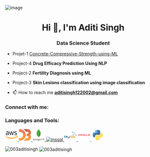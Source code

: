 ![image](https://github.com/003ADITISINGH/Aditi-Singh/assets/107299395/ff65fabf-1153-444f-8cb2-6196c3468ffc)

<h1 align="center">Hi 👋, I'm Aditi Singh</h1>
<h3 align="center">Data Science Student</h3>

- Projet-1 [Concrete-Compressive-Strength-using-ML](https://github.com/003ADITISINGH/Concrete-Compressive-Strength-using-ML)

- Project-4 **Drug Efficacy Prediction Using NLP**

- Project-2 **Fertility Diagnosis using ML**

- Project-3 **Skin Lesions classification using image classification**

- 📫 How to reach me **aditisingh122002@gmail.com**

<h3 align="left">Connect with me:</h3>
<p align="left">
</p>

<h3 align="left">Languages and Tools:</h3>
<p align="left"> <a href="https://aws.amazon.com" target="_blank" rel="noreferrer"> <img src="https://raw.githubusercontent.com/devicons/devicon/master/icons/amazonwebservices/amazonwebservices-original-wordmark.svg" alt="aws" width="40" height="40"/> </a> <a href="https://d3js.org/" target="_blank" rel="noreferrer"> <img src="https://raw.githubusercontent.com/devicons/devicon/master/icons/d3js/d3js-original.svg" alt="d3js" width="40" height="40"/> </a> <a href="https://www.mongodb.com/" target="_blank" rel="noreferrer"> <img src="https://raw.githubusercontent.com/devicons/devicon/master/icons/mongodb/mongodb-original-wordmark.svg" alt="mongodb" width="40" height="40"/> </a> <a href="https://www.microsoft.com/en-us/sql-server" target="_blank" rel="noreferrer"> <img src="https://www.svgrepo.com/show/303229/microsoft-sql-server-logo.svg" alt="mssql" width="40" height="40"/> </a> <a href="https://www.mysql.com/" target="_blank" rel="noreferrer"> <img src="https://raw.githubusercontent.com/devicons/devicon/master/icons/mysql/mysql-original-wordmark.svg" alt="mysql" width="40" height="40"/> </a> <a href="https://www.oracle.com/" target="_blank" rel="noreferrer"> <img src="https://raw.githubusercontent.com/devicons/devicon/master/icons/oracle/oracle-original.svg" alt="oracle" width="40" height="40"/> </a> <a href="https://www.python.org" target="_blank" rel="noreferrer"> <img src="https://raw.githubusercontent.com/devicons/devicon/master/icons/python/python-original.svg" alt="python" width="40" height="40"/> </a> </p>

<p><img align="left" src="https://github-readme-stats.vercel.app/api/top-langs?username=003aditisingh&show_icons=true&locale=en&layout=compact" alt="003aditisingh" /></p>

<p>&nbsp;<img align="center" src="https://github-readme-stats.vercel.app/api?username=003aditisingh&show_icons=true&locale=en" alt="003aditisingh" /></p>
